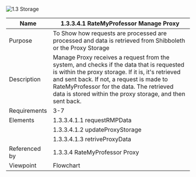 ![1.3 Storage](TeamOneFiles/1.3.3.4.1%20Manage%20Proxy.svg)

| Name | 1.3.3.4.1 RateMyProfessor Manage Proxy|
| ----------- | ----------- |
| Purpose | To Show how requests are processed are processed and data is retrieved from Shibboleth or the Proxy Storage  |
| Description | Manage Proxy receives a request from the system, and checks if the data that is requested is within the proxy storage. If it is, it's retrieved and sent back. If not, a request is made to RateMyProfessor for the data. The retrieved data is stored within the proxy storage, and then sent back. |
| Requirements | 3-7 |
| Elements | 1.3.3.4.1.1 requestRMPData |
|          | 1.3.3.4.1.2 updateProxyStorage |
|          | 1.3.3.4.1.3 retriveProxyData |
| Referenced by | 1.3.3.4 RateMyProfessor Proxy |
| Viewpoint | Flowchart |
